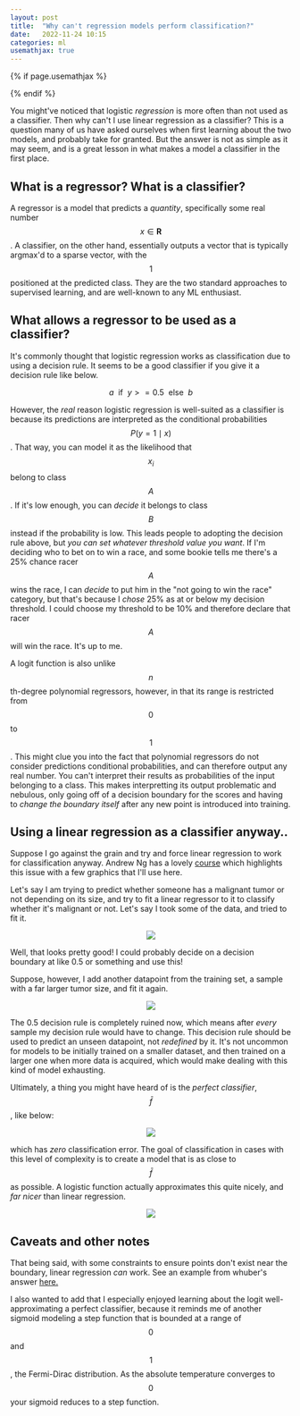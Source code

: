 ```yaml
---
layout: post
title:  "Why can't regression models perform classification?"
date:   2022-11-24 10:15
categories: ml
usemathjax: true
---
```


<!-- for mathjax support -->
{% if page.usemathjax %}
  <script type="text/x-mathjax-config">
    MathJax.Hub.Config({
    TeX: { equationNumbers: { autoNumber: "AMS" } }
    });
  </script>
  <script type="text/javascript" async src="https://cdn.mathjax.org/mathjax/latest/MathJax.js?config=TeX-AMS-MML_HTMLorMML"></script>
{% endif %}

You might've noticed that logistic *regression* is more often than not used as a classifier. Then why can't I use linear regression as a classifier? This is a question many of us have asked ourselves when first learning about the two models, and probably take for granted. But the answer is not as simple as it may seem, and is a great lesson in what makes a model a classifier in the first place. 

## What is a regressor? What is a classifier?

A regressor is a model that predicts a *quantity*, specifically some real number $$x \in \mathbf{R}$$. A classifier, on the other hand, essentially outputs a vector that is typically argmax'd to a sparse vector, with the $$1$$ positioned at the predicted class. They are the two standard approaches to supervised learning, and are well-known to any ML enthusiast. 



## What allows a regressor to be used as a classifier?

It's commonly thought that logistic regression works as classification due to using a decision rule. It seems to be a good classifier if you give it a decision rule like below.

$$a \ \ \text{if} \ \ y >= 0.5 \ \ \text{else} \ \ b$$


However, the *real* reason logistic regression is well-suited as a classifier is because its predictions are interpreted as the conditional probabilities $$P(y = 1 \mid x)$$. That way, you can model it as the likelihood that $$x_i$$ belong to class $$A$$. If it's low enough, you can *decide* it belongs to class $$B$$ instead if the probability is low. This leads people to adopting the decision rule above, but *you can set whatever threshold value you want*. If I'm deciding who to bet on to win a race, and some bookie tells me there's a 25% chance racer $$A$$ wins the race, I can *decide* to put him in the "not going to win the race" category, but that's because I *chose* 25% as at or below my decision threshold. I could choose my threshold to be 10% and therefore declare that racer $$A$$ will win the race. It's up to me. 

A logit function is also unlike $$n$$th-degree polynomial regressors, however, in that its range is restricted from $$0$$ to $$1$$. This might clue you into the fact that polynomial regressors do not consider predictions conditional probabilities, and can therefore output any real number. You can't interpret their results as probabilities of the input belonging to a class. This makes interpretting its output problematic and nebulous, only going off of a decision boundary for the scores and having to *change the boundary itself* after any new point is introduced into training. 

## Using a linear regression as a classifier anyway..
Suppose I go against the grain and try and force linear regression to work for classification anyway. Andrew Ng has a lovely [course](https://www.coursera.org/learn/machine-learning) which highlights this issue with a few graphics that I'll use here. 

Let's say I am trying to predict whether someone has a malignant tumor or not depending on its size, and try to fit a linear regressor to it to classify whether it's malignant or not. Let's say I took some of the data, and tried to fit it.

<p align="center">
  <img width="auto" height="auto" src="/assets/linearreg.jpg">
</p>

Well, that looks pretty good! I could probably decide on a decision boundary at like 0.5 or something and use this!

Suppose, however, I add another datapoint from the training set, a sample with a far larger tumor size, and fit it again. 

<p align="center">
  <img width="auto" height="auto" src="/assets/linearreg2.jpg">
</p>

The 0.5 decision rule is completely ruined now, which means after *every* sample my decision rule would have to change. This decision rule should be used to predict an unseen datapoint, not *redefined* by it. It's not uncommon for models to be initially trained on a smaller dataset, and then trained on a larger one when more data is acquired, which would make dealing with this kind of model exhausting. 

Ultimately, a thing you might have heard of is the *perfect classifier*, $$\bar f$$, like below:

<p align="center">
  <img width="auto" height="auto" src="/assets/perfectclassifier.jpg">
</p>

which has *zero* classification error. The goal of classification in cases with this level of complexity is to create a model that is as close to $$\bar f$$ as possible. A logistic function actually approximates this quite nicely, and *far nicer* than linear regression.

<p align="center">
  <img width="auto" height="auto" src="/assets/perfectclassifier_logit.jpg">
</p>


## Caveats and other notes
That being said, with some constraints to ensure points don't exist near the boundary, linear regression *can* work. See an example from whuber's answer [here.](https://stats.stackexchange.com/questions/228344/why-a-linear-regression-cannot-obtain-a-zero-classification-error-on-a-predictor. )

I also wanted to add that I especially enjoyed learning about the logit well-approximating a perfect classifier, because it reminds me of another sigmoid modeling a step function that is bounded at a range of $$0$$ and $$1$$, the Fermi-Dirac distribution. As the absolute temperature converges to $$0$$ your sigmoid reduces to a step function.




